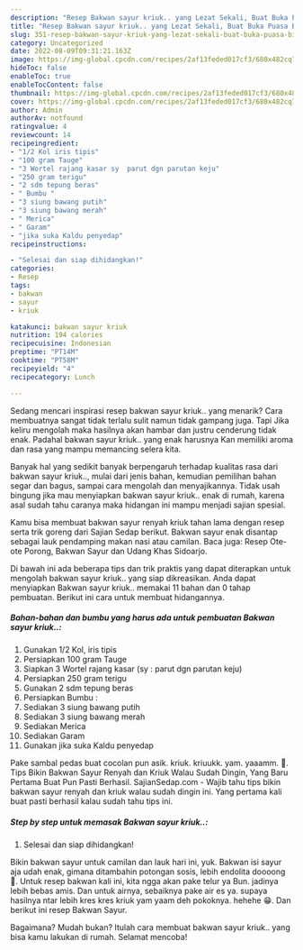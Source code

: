 ```yaml
---
description: "Resep Bakwan sayur kriuk.. yang Lezat Sekali, Buat Buka Puasa Bikin Ngiler"
title: "Resep Bakwan sayur kriuk.. yang Lezat Sekali, Buat Buka Puasa Bikin Ngiler"
slug: 351-resep-bakwan-sayur-kriuk-yang-lezat-sekali-buat-buka-puasa-bikin-ngiler
category: Uncategorized
date: 2022-08-09T09:31:21.163Z
image: https://img-global.cpcdn.com/recipes/2af13feded017cf3/680x482cq70/bakwan-sayur-kriuk-foto-resep-utama.jpg
hideToc: false
enableToc: true
enableTocContent: false
thumbnail: https://img-global.cpcdn.com/recipes/2af13feded017cf3/680x482cq70/bakwan-sayur-kriuk-foto-resep-utama.jpg
cover: https://img-global.cpcdn.com/recipes/2af13feded017cf3/680x482cq70/bakwan-sayur-kriuk-foto-resep-utama.jpg
author: Admin
authorAv: notfound
ratingvalue: 4
reviewcount: 14
recipeingredient:
- "1/2 Kol iris tipis"
- "100 gram Tauge"
- "3 Wortel rajang kasar sy  parut dgn parutan keju"
- "250 gram terigu"
- "2 sdm tepung beras"
- " Bumbu "
- "3 siung bawang putih"
- "3 siung bawang merah"
- " Merica"
- " Garam"
- "jika suka Kaldu penyedap"
recipeinstructions:

- "Selesai dan siap dihidangkan!"
categories:
- Resep
tags:
- bakwan
- sayur
- kriuk

katakunci: bakwan sayur kriuk 
nutrition: 194 calories
recipecuisine: Indonesian
preptime: "PT14M"
cooktime: "PT58M"
recipeyield: "4"
recipecategory: Lunch

---
```



Sedang mencari inspirasi resep bakwan sayur kriuk.. yang menarik? Cara membuatnya sangat tidak terlalu sulit namun tidak gampang juga. Tapi Jika keliru mengolah maka hasilnya akan hambar dan justru cenderung tidak enak. Padahal bakwan sayur kriuk.. yang enak harusnya Kan memiliki aroma dan rasa yang mampu memancing selera kita.


Banyak hal yang sedikit banyak berpengaruh terhadap kualitas rasa dari bakwan sayur kriuk.., mulai dari jenis bahan, kemudian pemilihan bahan segar dan bagus, sampai cara mengolah dan menyajikannya. Tidak usah bingung jika mau menyiapkan bakwan sayur kriuk.. enak di rumah, karena asal sudah tahu caranya maka hidangan ini mampu menjadi sajian spesial.

Kamu bisa membuat bakwan sayur renyah kriuk tahan lama dengan resep serta trik goreng dari Sajian Sedap berikut. Bakwan sayur enak disantap sebagai lauk pendamping makan nasi atau camilan. Baca juga: Resep Ote-ote Porong, Bakwan Sayur dan Udang Khas Sidoarjo.


Di bawah ini ada beberapa tips dan trik praktis yang dapat diterapkan untuk mengolah bakwan sayur kriuk.. yang siap dikreasikan. Anda dapat menyiapkan Bakwan sayur kriuk.. memakai 11 bahan dan 0 tahap pembuatan. Berikut ini cara untuk membuat hidangannya.

<!--inarticleads1-->

##### Bahan-bahan dan bumbu yang harus ada untuk pembuatan Bakwan sayur kriuk..:

1. Gunakan 1/2 Kol, iris tipis
1. Persiapkan 100 gram Tauge
1. Siapkan 3 Wortel rajang kasar (sy : parut dgn parutan keju)
1. Persiapkan 250 gram terigu
1. Gunakan 2 sdm tepung beras
1. Persiapkan  Bumbu :
1. Sediakan 3 siung bawang putih
1. Sediakan 3 siung bawang merah
1. Sediakan  Merica
1. Sediakan  Garam
1. Gunakan jika suka Kaldu penyedap


Pake sambal pedas buat cocolan pun asik. kriuk. kriuukk. yam. yaaamm. 🤤. Tips Bikin Bakwan Sayur Renyah dan Kriuk Walau Sudah Dingin, Yang Baru Pertama Buat Pun Pasti Berhasil. SajianSedap.com - Wajib tahu tips bikin bakwan sayur renyah dan kriuk walau sudah dingin ini. Yang pertama kali buat pasti berhasil kalau sudah tahu tips ini. 

<!--inarticleads2-->

##### Step by step untuk memasak Bakwan sayur kriuk..:


1. Selesai dan siap dihidangkan!

Bikin bakwan sayur untuk camilan dan lauk hari ini, yuk. Bakwan isi sayur aja udah enak, gimana ditambahin potongan sosis, lebih endolita doooong 🤤. Untuk resep bakwan kali ini, kita ngga akan pake telur ya Bun. jadinya lebih bebas amis. Dan untuk airnya, sebaiknya pake air es ya. supaya hasilnya ntar lebih kres kres kriuk yam yaam deh pokoknya. hehehe 😁. Dan berikut ini resep Bakwan Sayur. 

Bagaimana? Mudah bukan? Itulah cara membuat bakwan sayur kriuk.. yang bisa kamu lakukan di rumah. Selamat mencoba!
